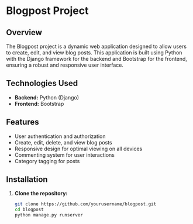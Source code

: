 # Blogpost Project

## Overview
The Blogpost project is a dynamic web application designed to allow users to create, edit, and view blog posts. This application is built using Python with the Django framework for the backend and Bootstrap for the frontend, ensuring a robust and responsive user interface.

## Technologies Used
- **Backend:** Python (Django)
- **Frontend:** Bootstrap

## Features
- User authentication and authorization
- Create, edit, delete, and view blog posts
- Responsive design for optimal viewing on all devices
- Commenting system for user interactions
- Category tagging for posts

## Installation

1. **Clone the repository:**
   ```bash
   git clone https://github.com/yourusername/blogpost.git
   cd blogpost
   python manage.py runserver

